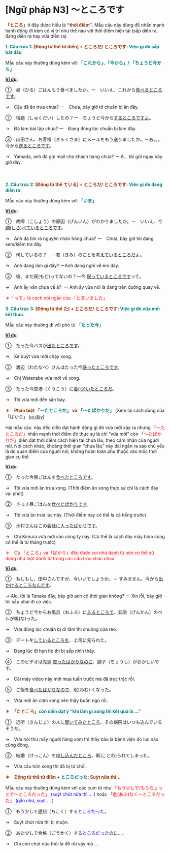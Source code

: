 # [Ngữ pháp N3] ～ところです
<div class="entry-content">
<p><strong><span style="color: #993300;">「ところ」</span></strong>ở đây được hiểu là <strong><span style="color: #993300;">“thời điểm”</span></strong>. Mẫu câu này dùng để nhấn mạnh hành động đi kèm có vị trí như thế nào với thời điểm hiện tại (sắp diễn ra, đang diễn ra hay vừa diễn ra)</p>
<p><span style="color: #993300;"><strong><span style="color: #008080;">1. Cấu trúc 1:</span> [Động từ thể từ điển] + ところだ/ ところです: <span style="color: #008080;">Việc gì đó sắp bắt đầu</span></strong></span></p>
<p>Mẫu câu này thường dùng kèm với <strong><span style="color: #008080;">「これから」、「今から」/ 「ちょうど今から」</span></strong></p>
<p><span style="text-decoration: underline;"><strong>Ví dụ</strong></span><strong>:</strong></p>
<p>①　昼（ひる）ごはんもう食べましたか。ー　いいえ、これから<span style="text-decoration: underline;">食べるところです</span>。</p>
<p>→　Cậu đã ăn trưa chưa? ー　Chưa, bây giờ tớ chuẩn bị ăn đây.</p>
<p>②　宿題（しゅくだい）したの？ー　ちょうど今から<span style="text-decoration: underline;">するところですよ</span>。</p>
<p>→　Đã làm bài tập chưa? ー　Đang đúng lúc chuẩn bị làm đây.</p>
<p>③　山田さん、お客様（きゃくさま）にメールをもう送りましたか。－あ。。。今から<span style="text-decoration: underline;">送るところです</span>。</p>
<p>→　Yamada, anh đã gửi mail cho khách hàng chưa? ー À… tôi gửi ngay bây giờ đây.<br/>
<!-- inside_article4_japanese_responsive --><br/>
<br/>
<br/>
<strong><span style="color: #008080;">2. Cấu trúc 2:<span style="color: #993300;"> [Động từ thể ている] + ところだ/ ところです:</span> Việc gì đó đang diễn ra</span></strong></p>
<p>Mẫu câu này thường dùng kèm với <strong><span style="color: #008080;">「いま」</span></strong></p>
<p><strong><span style="text-decoration: underline;">Ví dụ</span>:</strong></p>
<p>①　故障（こしょう）の原因（げんいん）がわかりましたか。－　いいえ、今 <span style="text-decoration: underline;">調(しら)べているところです</span>。</p>
<p>→　Anh đã tìm ra nguyên nhân hỏng chưa? ー　Chưa, bây giờ tôi đang xem/kiểm tra đây.</p>
<p>②　何しているの？　－君（きみ）のことを<span style="text-decoration: underline;">考えているところだ</span>よ。</p>
<p>→　Anh đang làm gì đấy? ーAnh đang nghĩ về em đấy.</p>
<p>③　彼、まだ戻(もど)ってないの？ー今 <span style="text-decoration: underline;">戻っているところです</span>って。</p>
<p>→　Anh ấy vẫn chưa về à?  ー Anh ấy vừa nói là đang trên đường quay về.</p>
<p><span style="color: #ff0000;">＊「って」là cách nói ngắn của 「と言いました」</span></p>
<p><strong><span style="color: #993300;"><span style="color: #008080;">3. Cấu trúc 3:</span> [Động từ thể た] + ところだ/ ところです: <span style="color: #008080;">Việc gì đó vừa mới kết thúc.</span></span></strong></p>
<p>Mẫu câu này thường đi với phó từ <strong><span style="color: #008080;">「たった今」</span></strong></p>
<p><span style="text-decoration: underline;"><strong>Ví dụ</strong></span>:</p>
<p>①　たった今バスが<span style="text-decoration: underline;">出たところです</span>。</p>
<p>→　Xe buýt vừa mới chạy xong.</p>
<p>②　渡辺（わたなべ）さんはたった今<span style="text-decoration: underline;">帰ったところです</span>。</p>
<p>→　Chị Watanabe vừa mới về xong.</p>
<p>③　たった今空港（くうこう）に<span style="text-decoration: underline;">着(つ)いたところだ</span>。</p>
<p>→　Tôi vừa mới đến sân bay.</p>
<p><strong><span style="color: #993300;">＊　Phân biệt <span style="color: #008080;">「～たところだ」</span> và <span style="color: #008080;">「～たばかりだ」</span></span></strong> (Xem lại cách dùng của 「ばかり」 <a href="https://bikae.net/ngu-phap/ngu-phap-n3-bakari/" target="_blank">tại đây</a>)</p>
<p>Hai mẫu câu  này đều diễn đạt hành động gì đó vừa mới xảy ra nhưng <span style="color: #ff0000;">「～たところだ」</span>nhấn mạnh thời điểm đó thực sự là chỉ “vừa mới” còn <span style="color: #ff0000;">「～たばかりだ」</span>diễn đạt thời điểm cách hiện tại chưa lâu, theo cảm nhận của người nói. Nói cách khác, khoảng thời gian “chưa lâu” này dài ngắn ra sao chủ yếu là do quan điểm của người nói, không hoàn toàn phụ thuộc vào mốc thời gian cụ thể.</p>
<p><span style="text-decoration: underline;"><strong>Ví dụ</strong></span>:</p>
<p>①　たった今昼ごはんを<span style="text-decoration: underline;">食べたところです</span>。</p>
<p>→　Tôi vừa mới ăn trưa xong. (Thời điểm ăn xong thực sự chỉ là cách đây vài phút)</p>
<p>②　さっき昼ごはんを<span style="text-decoration: underline;">食べたばかりです</span>。</p>
<p>→　Tôi vừa ăn trưa lúc nãy. (Thời điểm này có thể là cả tiếng trước)</p>
<p>③　木村さんはこの会社に<span style="text-decoration: underline;">入ったばかりです</span>。</p>
<p>→　Chị Kimura vừa mới vào công ty này. (Có thể là cách đây mấy hôm cũng có thể là từ tháng trước)</p>
<p><span style="color: #ff0000;">＊　Cả 「ところ」và「ばかり」đều được coi như danh từ nên có thể sử dụng như một danh từ trong các cấu trúc khác nhau.</span></p>
<p><span style="text-decoration: underline;"><strong>Ví dụ</strong></span>:</p>
<p>①　もしもし、田中さんですが、今いいでしょうか。－ すみません、今から<span style="text-decoration: underline;">出かけるところなんです</span>。</p>
<p>→ Alo, tôi là Tanaka đây, bây giờ anh có thời gian không? ー Xin lỗi, bây giờ tôi sắp phải đi có việc.</p>
<p>②　ちょうど今からお風呂（おふろ）に<span style="text-decoration: underline;">入るところで</span>、玄関（げんかん）のベルが鳴(な)った。</p>
<p>→　Vừa đúng lúc chuẩn bị đi tắm thì chuông cửa reo.</p>
<p>③　デートを<span style="text-decoration: underline;">しているところを</span>、上司に見られた。</p>
<p>→　Đang lúc đi hẹn hò thì bị sếp nhìn thấy.</p>
<p>④　このビデオは先週 <span style="text-decoration: underline;">買ったばかりなのに</span>、調子（ちょうし）がおかしいです。</p>
<p>→　Cái máy video này mới mua tuần trước mà đã trục trặc rồi.</p>
<p>⑤　ご飯を<span style="text-decoration: underline;">食べたばかりなので</span>、眠(ねむ) くなった。</p>
<p>→　Vừa mới ăn cơm xong nên thấy buồn ngủ rồi.</p>
<p><strong><span style="color: #008080;"><span style="color: #993300;">＊　「たところ」</span>còn diễn đạt ý “khi làm gì xong thì kết quả là …”</span></strong></p>
<p>①　近所（きんじょ）の人に<span style="text-decoration: underline;">聞いてみたところ</span>、その病院はいつも込んでいるそうだ。</p>
<p>→　Vừa hỏi thử mấy người hàng xóm thì thấy bảo là bệnh viện đó lúc nào cũng đông.</p>
<p>②　結婚（けっこん）を<span style="text-decoration: underline;">申し込んだところ</span>、断(ことわ)られてしまった。</p>
<p>→　Vừa cầu hôn xong thì đã bị từ chối.</p>
<p><strong><span style="color: #993300;">＊　Động từ thể từ điển + <span style="color: #008080;">ところだった</span>: Suýt nữa thì…</span></strong></p>
<p>Mẫu câu này thường dùng kèm với các cum từ như <span style="color: #ff0000;">「もう少しで/もうちょっとで～ところだった」 <span style="color: #0000ff;">(</span></span><span style="color: #0000ff;">suýt chút nữa thì … )</span> hoặc <span style="color: #ff0000;">「危(あぶ)なく～ところだった」</span> <span style="color: #0000ff;">(gần như, suýt … )</span></p>
<p>①　もう少しで遅刻（ちこく）する<span style="color: #0000ff;">ところだった</span>。</p>
<p>→　Suýt chút nữa thì bị muộn.</p>
<p>②　あた少しで合格（ごうかく）する<span style="color: #0000ff;">ところだった</span>のに…。</p>
<p>→　Chỉ còn chút nữa thôi là đỗ rồi vậy mà …</p>

</div>